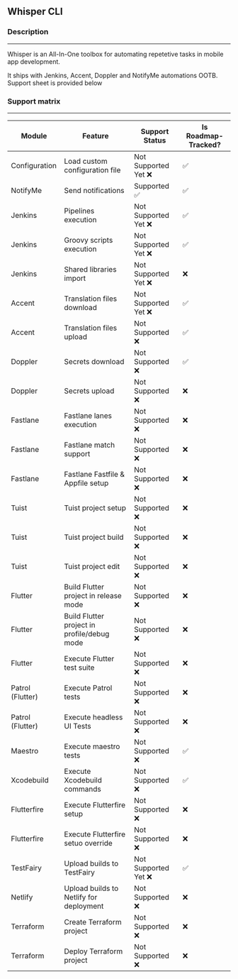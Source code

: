 ## Whisper CLI

### Description
---

Whisper is an All-In-One toolbox for automating repetetive tasks in mobile app development.

It ships with Jenkins, Accent, Doppler and NotifyMe automations OOTB.
Support sheet is provided below

### Support matrix
---

| Module | Feature | Support Status | Is Roadmap-Tracked? |
|---|---|---|---|
| Configuration | Load custom configuration file | Not Supported Yet ❌ | ✅ |
| NotifyMe | Send notifications | Supported ✅ | ✅ |
| Jenkins | Pipelines execution | Not Supported Yet ❌ | ✅ |
| Jenkins | Groovy scripts execution | Not Supported Yet ❌ | ✅ |
| Jenkins  | Shared libraries import | Not Supported Yet ❌ | ❌ |
| Accent | Translation files download | Not Supported Yet ❌ | ✅ |
| Accent | Translation files upload | Not Supported ❌ | ✅ |
| Doppler | Secrets download | Not Supported ❌ | ✅ |
| Doppler | Secrets upload | Not Supported ❌ | ❌ |
| Fastlane | Fastlane lanes execution | Not Supported ❌ | ❌ |
| Fastlane | Fastlane match support | Not Supported ❌ | ❌ |
| Fastlane | Fastlane Fastfile & Appfile setup | Not Supported ❌ | ❌ |
| Tuist | Tuist project setup | Not Supported ❌ | ❌ |
| Tuist | Tuist project build  | Not Supported ❌ | ❌ |
| Tuist | Tuist project edit | Not Supported ❌ | ❌ |
| Flutter | Build Flutter project in release mode | Not Supported ❌ | ❌ |
| Flutter | Build Flutter project in profile/debug mode | Not Supported ❌ | ❌ |
| Flutter | Execute Flutter test suite | Not Supported ❌ | ❌ |
| Patrol (Flutter) | Execute Patrol tests | Not Supported ❌ | ❌ |
| Patrol (Flutter) | Execute headless UI Tests | Not Supported ❌ | ❌ |
| Maestro | Execute maestro tests | Not Supported ❌ | ✅ |
| Xcodebuild | Execute Xcodebuild commands | Not Supported ❌ | ✅ |
| Flutterfire | Execute Flutterfire setup | Not Supported ❌ | ❌ |
| Flutterfire | Execute Flutterfire setuo override | Not Supported ❌ | ❌ |
| TestFairy | Upload builds to TestFairy | Not Supported Yet ❌ | ✅ |
| Netlify | Upload builds to Netlify for deployment | Not Supported ❌ | ❌ |
| Terraform | Create Terraform project | Not Supported ❌ | ❌ |
| Terraform | Deploy Terraform project | Not Supported ❌ | ❌ |
